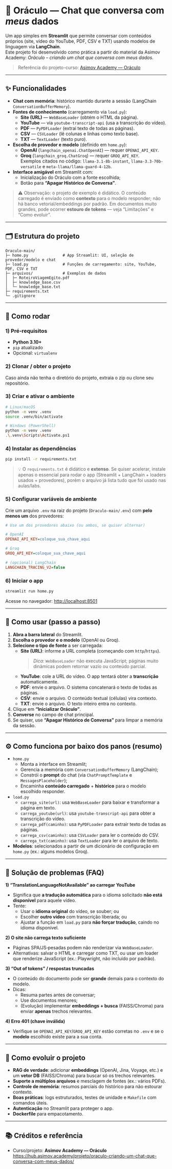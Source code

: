 # 🔮 Oráculo — Chat que conversa com *meus* dados

Um app simples em **Streamlit** que permite conversar com conteúdos próprios (site, vídeo do YouTube, PDF, CSV e TXT) usando modelos de linguagem via **LangChain**.  
Este projeto foi desenvolvido como prática a partir do material da Asimov Academy: *Oráculo – criando um chat que conversa com meus dados*.

> Referência do projeto-curso: [Asimov Academy — Oráculo](https://hub.asimov.academy/projeto/oraculo-criando-um-chat-que-conversa-com-meus-dados/)

---

## ✨ Funcionalidades

- **Chat com memória**: histórico mantido durante a sessão (LangChain `ConversationBufferMemory`).
- **Fontes de conhecimento** (carregamento via `load.py`):
  - **Site (URL)** — `WebBaseLoader` (obtém o HTML da página).
  - **YouTube** — via `youtube-transcript-api` (usa a transcrição do vídeo).
  - **PDF** — `PyPDFLoader` (extrai texto de todas as páginas).
  - **CSV** — `CSVLoader` (lê colunas e linhas como texto base).
  - **TXT** — `TextLoader` (texto puro).
- **Escolha de provedor e modelo** (definido em `home.py`):
  - **OpenAI** (`langchain_openai.ChatOpenAI`) — requer `OPENAI_API_KEY`.
  - **Groq** (`langchain_groq.ChatGroq`) — requer `GROQ_API_KEY`.  
    Exemplos citados no código: `llama-3.1-8b-instant`, `llama-3.3-70b-versatile` e `meta-llama/llama-guard-4-12b`.
- **Interface amigável** em Streamlit com:
  - Inicialização do Oráculo com a fonte escolhida;
  - Botão para **“Apagar Histórico de Conversa”**.

> ⚠️ Observação: o projeto de exemplo é didático. O conteúdo carregado é enviado como **contexto** para o modelo responder; não há banco vetorial/embeddings por padrão. Em documentos muito grandes, pode ocorrer **estouro de tokens** — veja “Limitações” e “Como evoluir”.

---

## 🗂 Estrutura do projeto

```
Oraculo-main/
├─ home.py               # App Streamlit: UI, seleção de provedor/modelo e chat
├─ load.py               # Funções de carregamento: site, YouTube, PDF, CSV e TXT
├─ arquivos/             # Exemplos de dados
│  ├─ RoteiroViagemEgito.pdf
│  ├─ knowledge_base.csv
│  └─ knowledge_base.txt
├─ requirements.txt
└─ .gitignore
```

---

## 🚀 Como rodar

### 1) Pré‑requisitos
- **Python 3.10+**
- `pip` atualizado
- Opcional: `virtualenv`

### 2) Clonar / obter o projeto
Caso ainda não tenha o diretório do projeto, extraia o zip ou clone seu repositório.

### 3) Criar e ativar o ambiente
```bash
# Linux/macOS
python -m venv .venv
source .venv/bin/activate

# Windows (PowerShell)
python -m venv .venv
.\.venv\Scripts\Activate.ps1
```

### 4) Instalar as dependências
```bash
pip install -r requirements.txt
```

> 💡 O `requirements.txt` é didático e **extenso**. Se quiser acelerar, instale apenas o essencial para rodar o app (Streamlit + LangChain + loaders usados + provedores), porém o arquivo já lista tudo que foi usado nas aulas/labs.

### 5) Configurar variáveis de ambiente
Crie um arquivo `.env` na raiz do projeto (`Oraculo-main/.env`) com **pelo menos um** dos provedores:

```ini
# Use um dos provedores abaixo (ou ambos, se quiser alternar)

# OpenAI
OPENAI_API_KEY=coloque_sua_chave_aqui

# Groq
GROQ_API_KEY=coloque_sua_chave_aqui

# (opcional) LangChain
LANGCHAIN_TRACING_V2=false
```

### 6) Iniciar o app
```bash
streamlit run home.py
```
Acesse no navegador: <http://localhost:8501>

---

## 🧠 Como usar (passo a passo)

1. **Abra a barra lateral** do Streamlit.
2. **Escolha o provedor e o modelo** (OpenAI ou Groq).
3. **Selecione o tipo de fonte** a ser carregada:
   - **Site (URL)**: informe a URL completa (começando com `http`/`https`).  
     > *Dica:* `WebBaseLoader` não executa JavaScript; páginas muito dinâmicas podem retornar vazio ou conteúdo parcial.
   - **YouTube**: cole a URL do vídeo. O app tentará obter a **transcrição** automaticamente.
   - **PDF**: envie o arquivo. O sistema concatenará o texto de todas as páginas.
   - **CSV**: envie o arquivo. O conteúdo textual (células) vira contexto.
   - **TXT**: envie o arquivo. O texto inteiro entra no contexto.
4. Clique em **“Inicializar Oráculo”**.
5. **Converse** no campo de chat principal.
6. Se quiser, use **“Apagar Histórico de Conversa”** para limpar a memória da sessão.

---

## ⚙️ Como funciona por baixo dos panos (resumo)

- `home.py`
  - Monta a interface em Streamlit;
  - Gerencia a memória com `ConversationBufferMemory` (LangChain);
  - Constrói o **prompt** do chat (via `ChatPromptTemplate` e `MessagesPlaceholder`);
  - Encaminha **conteúdo carregado** + **histórico** para o modelo escolhido responder.
- `load.py`
  - `carrega_site(url)`: usa `WebBaseLoader` para baixar e transformar a página em texto.
  - `carrega_youtube(url)`: usa `youtube-transcript-api` para obter a transcrição do vídeo.
  - `carrega_pdf(caminho)`: usa `PyPDFLoader` para extrair texto de todas as páginas.
  - `carrega_csv(caminho)`: usa `CSVLoader` para ler o conteúdo do CSV.
  - `carrega_txt(caminho)`: usa `TextLoader` para ler o arquivo de texto.
- **Modelos**: selecionados a partir de um dicionário de configuração em `home.py` (ex.: alguns modelos Groq).

---

## 🛟 Solução de problemas (FAQ)

**1) “TranslationLanguageNotAvailable” ao carregar YouTube**  
- Significa que **a tradução automática** para o idioma solicitado **não está disponível** para aquele vídeo.  
- Tente:
  - Usar o **idioma original** do vídeo, se souber; ou
  - Escolher **outro vídeo** com transcrição liberada; ou
  - Ajustar a função em `load.py` para **não forçar tradução**, caindo no idioma disponível.

**2) O site não carrega texto suficiente**  
- Páginas SPA/JS‑pesadas podem não renderizar via `WebBaseLoader`.  
- Alternativas: salvar o HTML e carregar como TXT, ou usar um loader que renderize JavaScript (ex.: Playwright, não incluído por padrão).

**3) “Out of tokens” / respostas truncadas**  
- O conteúdo do documento pode ser **grande** demais para o contexto do modelo.  
- Dicas:
  - Resuma partes antes de conversar;
  - Use documentos menores;
  - (Evolução) implementar **embeddings + busca** (FAISS/Chroma) para enviar **apenas** trechos relevantes.

**4) Erro 401 (chave inválida)**  
- Verifique se `OPENAI_API_KEY`/`GROQ_API_KEY` estão corretas no `.env` e se o **modelo** escolhido existe para a sua conta.

---

## 🧭 Como evoluir o projeto

- **RAG de verdade**: adicionar **embeddings** (OpenAI, Jina, Voyage, etc.) e um **vetor DB** (FAISS/Chroma) para buscar só os trechos relevantes.
- **Suporte a múltiplos arquivos** e mesclagem de fontes (ex.: vários PDFs).
- **Controle de memória**: resumos parciais do histórico para não estourar contexto.
- **Boas práticas**: logs estruturados, testes de unidade e `Makefile` com comandos úteis.
- **Autenticação** no Streamlit para proteger o app.
- **Dockerfile** para empacotamento.

---

## 📚 Créditos e referência

- Curso/projeto: **Asimov Academy — Oráculo**  
  <https://hub.asimov.academy/projeto/oraculo-criando-um-chat-que-conversa-com-meus-dados/>
